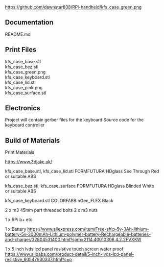 https://github.com/dawnstar808/RPi-handheld/kfs_case_green.png

Documentation
-------------
README.md  

Print Files
-----------
kfs_case_base.stl  
kfs_case_bez.stl  
kfs_case_green.png  
kfs_case_keyboard.stl  
kfs_case_lid.stl  
kfs_case_pink.png  
kfs_case_surface.stl

Electronics
-----------
Project will contain gerber files for the keyboard
Source code for the keyboard controller

Build of Materials
------------------

Print Materials

https://www.3djake.uk/

  kfs_case_base.stl, kfs_case_lid.stl
    FORMFUTURA HDglass See Through Red or suitable ABS
  
  kfs_case_bez.stl, kfs_case_surface
    FORMFUTURA HDglass Blinded White or suitable ABS

  kfs_case_keyboard.stl
    COLORFABB nGen_FLEX Black

2 x m3 45mm part threaded bolts
2 x m3 nuts

1 x RPi b+ etc

1 x Battery 
  https://www.aliexpress.com/item/Free-ship-5v-3Ah-lithium-battery-5v-3000mAh-Lithium-polymer-battery-Rechargeable-batteries-and-charger/32804531400.html?spm=2114.40010308.4.2.2FVXKW

1 x 5 inch lvds lcd panel resistive touch screen water proof
  https://www.alibaba.com/product-detail/5-inch-lvds-lcd-panel-resistive_60547930337.html?s=p

